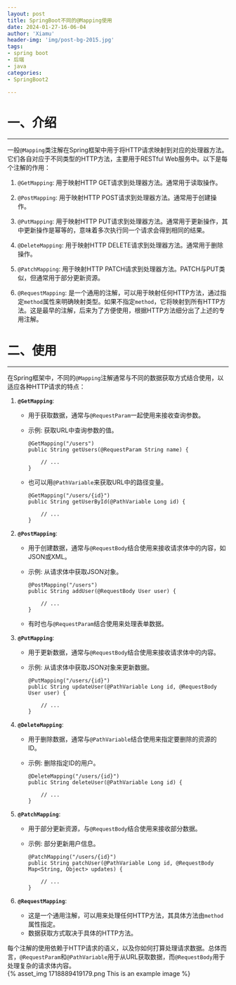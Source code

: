 ```yaml
---
layout: post
title: SpringBoot不同的@Mapping使用
date: 2024-01-27-16-06-04
author: 'Xiamu'
header-img: 'img/post-bg-2015.jpg'
tags:
- spring boot
- 后端
- java
categories:
- SpringBoot2

---
```



# 一、介绍
---------

一般`@Mapping`类注解在Spring框架中用于将HTTP请求映射到对应的处理器方法。它们各自对应于不同类型的HTTP方法，主要用于RESTful Web服务中。以下是每个注解的作用：

1. `@GetMapping`: 用于映射HTTP GET请求到处理器方法。通常用于读取操作。

2. `@PostMapping`: 用于映射HTTP POST请求到处理器方法。通常用于创建操作。

3. `@PutMapping`: 用于映射HTTP PUT请求到处理器方法。通常用于更新操作，其中更新操作是幂等的，意味着多次执行同一个请求会得到相同的结果。

4. `@DeleteMapping`: 用于映射HTTP DELETE请求到处理器方法。通常用于删除操作。

5. `@PatchMapping`: 用于映射HTTP PATCH请求到处理器方法。PATCH与PUT类似，但通常用于部分更新资源。

6. `@RequestMapping`: 是一个通用的注解，可以用于映射任何HTTP方法，通过指定`method`属性来明确映射类型。如果不指定`method`，它将映射到所有HTTP方法。这是最早的注解，后来为了方便使用，根据HTTP方法细分出了上述的专用注解。

# 二、使用
----------

在Spring框架中，不同的`@Mapping`注解通常与不同的数据获取方式结合使用，以适应各种HTTP请求的特点：

1. **`@GetMapping`**:

   * 用于获取数据，通常与`@RequestParam`一起使用来接收查询参数。
   * 示例: 获取URL中查询参数的值。

     ```prism language-java
     @GetMapping("/users")
     public String getUsers(@RequestParam String name) {
            
         // ...
     }
     ```

   * 也可以用`@PathVariable`来获取URL中的路径变量。

     ```prism language-java
     @GetMapping("/users/{id}")
     public String getUserById(@PathVariable Long id) {
            
         // ...
     }
     ```

2. **`@PostMapping`**:

   * 用于创建数据，通常与`@RequestBody`结合使用来接收请求体中的内容，如JSON或XML。
   * 示例: 从请求体中获取JSON对象。

     ```prism language-java
     @PostMapping("/users")
     public String addUser(@RequestBody User user) {
            
         // ...
     }
     ```

   * 有时也与`@RequestParam`结合使用来处理表单数据。
3. **`@PutMapping`**:

   * 用于更新数据，通常与`@RequestBody`结合使用来接收请求体中的内容。
   * 示例: 从请求体中获取JSON对象来更新数据。

     ```prism language-java
     @PutMapping("/users/{id}")
     public String updateUser(@PathVariable Long id, @RequestBody User user) {
            
         // ...
     }
     ```

4. **`@DeleteMapping`**:

   * 用于删除数据，通常与`@PathVariable`结合使用来指定要删除的资源的ID。
   * 示例: 删除指定ID的用户。

     ```prism language-java
     @DeleteMapping("/users/{id}")
     public String deleteUser(@PathVariable Long id) {
            
         // ...
     }
     ```

5. **`@PatchMapping`**:

   * 用于部分更新资源，与`@RequestBody`结合使用来接收部分数据。
   * 示例: 部分更新用户信息。

     ```prism language-java
     @PatchMapping("/users/{id}")
     public String patchUser(@PathVariable Long id, @RequestBody Map<String, Object> updates) {
            
         // ...
     }
     ```

6. **`@RequestMapping`**:

   * 这是一个通用注解，可以用来处理任何HTTP方法，其具体方法由`method`属性指定。
   * 数据获取方式取决于具体的HTTP方法。

每个注解的使用依赖于HTTP请求的语义，以及你如何打算处理请求数据。总体而言，`@RequestParam`和`@PathVariable`用于从URL获取数据，而`@RequestBody`用于处理复杂的请求体内容。  
{% asset_img 1718889419179.png This is an example image %}
